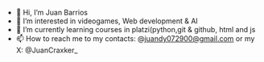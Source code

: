 - 👋 Hi, I’m Juan Barrios
- 👀 I’m interested in videogames, Web development & AI
- 🌱 I’m currently learning courses in platzi(python,git & github, html and js
- 📫 How to reach me to my contacts: @juandy072900@gmail.com or my X: @JuanCraxker_

